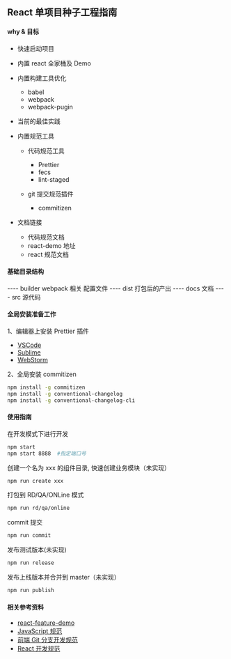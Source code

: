 ## React 单项目种子工程指南

#### why & 目标

-   快速启动项目
-   内置 react 全家桶及 Demo
-   内置构建工具优化
    -   babel
    -   webpack
    -   webpack-pugin
-   当前的最佳实践
-   内置规范工具

    -   代码规范工具

        -   Prettier
        -   fecs
        -   lint-staged

    -   git 提交规范插件
        -   commitizen

-   文档链接
    -   代码规范文档
    -   react-demo 地址
    -   react 规范文档

#### 基础目录结构

---- builder webpack 相关 配置文件
---- dist 打包后的产出
---- docs 文档
---- src 源代码

#### 全局安装准备工作

1、编辑器上安装 Prettier 插件

-   [VSCode]()
-   [Sublime]()
-   [WebStorm]()

2、全局安装 commitizen

```sh
npm install -g commitizen
npm install -g conventional-changelog
npm install -g conventional-changelog-cli
```

#### 使用指南

在开发模式下进行开发

```sh
npm start
npm start 8888  #指定端口号
```

创建一个名为 xxx 的组件目录, 快速创建业务模块（未实现）

```sh
npm run create xxx
```

打包到 RD/QA/ONLine 模式

```sh
npm run rd/qa/online
```

commit 提交

```sh
npm run commit
```

发布测试版本(未实现)

```sh
npm run release
```

发布上线版本并合并到 master（未实现）

```sh
npm run publish
```

#### 相关参考资料

-   [react-feature-demo](http://gitlab.zhidaoauto.com/xieyu/react-feature-demo)
-   [JavaScript 规范](http://wiki.zhidaohulian.com/pages/viewpage.action?pageId=12125152)
-   [前端 Git 分支开发规范](http://wiki.zhidaohulian.com/pages/viewpage.action?pageId=12125213)
-   [React 开发规范](http://wiki.zhidaohulian.com/pages/viewpage.action?pageId=12125208)
